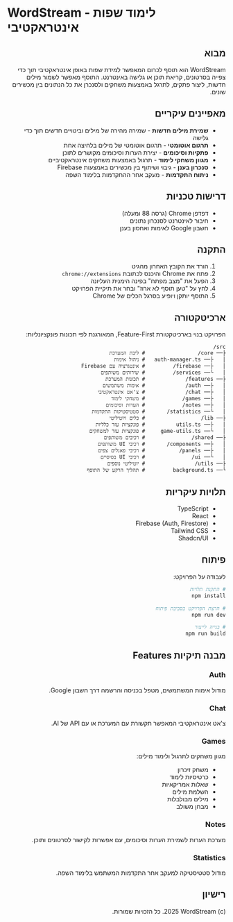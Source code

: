 # WordStream - לימוד שפות אינטראקטיבי

<div dir="rtl">

## מבוא
WordStream הוא תוסף לכרום המאפשר למידת שפות באופן אינטראקטיבי תוך כדי צפייה בסרטונים, קריאת תוכן או גלישה באינטרנט. התוסף מאפשר לשמור מילים חדשות, ליצור פתקים, לתרגל באמצעות משחקים ולסנכרן את כל הנתונים בין מכשירים שונים.

## מאפיינים עיקריים
- **שמירת מילים חדשות** - שמירה מהירה של מילים וביטויים חדשים תוך כדי גלישה
- **תרגום אוטומטי** - תרגום אוטומטי של מילים בלחיצה אחת
- **פתקיות וסיכומים** - יצירת הערות וסיכומים מקושרים לתוכן
- **מגוון משחקי לימוד** - תרגול באמצעות משחקים אינטראקטיביים
- **סנכרון בענן** - גיבוי ושיתוף בין מכשירים באמצעות Firebase
- **ניתוח התקדמות** - מעקב אחר ההתקדמות בלימוד השפה

## דרישות טכניות
- דפדפן Chrome (גרסה 88 ומעלה)
- חיבור לאינטרנט לסנכרון נתונים
- חשבון Google לאימות ואחסון בענן

## התקנה
1. הורד את הקובץ האחרון מהגיט
2. פתח את Chrome והיכנס לכתובת `chrome://extensions`
3. הפעל את "מצב מפתח" בפינה הימנית העליונה
4. לחץ על "טען תוסף לא ארוז" ובחר את תיקיית הפרויקט
5. התוסף יותקן ויופיע בסרגל הכלים של Chrome

## ארכיטקטורה
הפרויקט בנוי בארכיטקטורת Feature-First, המאורגנת לפי תכונות פונקציונליות:

```
src/
├── core/                 # ליבת המערכת
│   ├── auth-manager.ts   # ניהול אימות
│   ├── firebase/         # אינטגרציה עם Firebase
│   └── services/         # שירותים משותפים
├── features/             # תכונות המערכת
│   ├── auth/             # אימות משתמשים
│   ├── chat/             # צ'אט אינטראקטיבי
│   ├── games/            # משחקי לימוד
│   ├── notes/            # הערות וסיכומים
│   └── statistics/       # סטטיסטיקות התקדמות
├── lib/                  # כלים ויוטיליטי
│   ├── utils.ts          # פונקציות עזר כלליות
│   └── game-utils.ts     # פונקציות עזר למשחקים
├── shared/               # רכיבים משותפים
│   ├── components/       # רכיבי UI משותפים
│   ├── panels/           # רכיבי פאנלים צפים
│   └── ui/               # רכיבי UI בסיסיים
├── utils/                # יוטיליטי נוספים
└── background.ts         # תהליך הרקע של התוסף
```

## תלויות עיקריות
- TypeScript
- React
- Firebase (Auth, Firestore)
- Tailwind CSS
- Shadcn/UI

## פיתוח
לעבודה על הפרויקט:

```bash
# התקנת תלויות
npm install

# הרצת הפרויקט בסביבת פיתוח
npm run dev

# בנייה לייצור
npm run build
```

## מבנה תיקיות Features

### Auth
מודול אימות המשתמשים, מטפל בכניסה והרשמה דרך חשבון Google.

### Chat
צ'אט אינטראקטיבי המאפשר תקשורת עם המערכת או עם API של AI.

### Games
מגוון משחקים לתרגול ולימוד מילים:
- משחק זיכרון
- כרטיסיות לימוד
- שאלות אמריקאיות
- השלמת מילים
- מילים מבולבלות
- מבחן משולב

### Notes
מערכת הערות לשמירת הערות וסיכומים, עם אפשרות לקישור לסרטונים ותוכן.

### Statistics
מודול סטטיסטיקה למעקב אחר התקדמות המשתמש בלימוד השפה.

## רישיון
(c) 2025 WordStream. כל הזכויות שמורות.

</div> 
